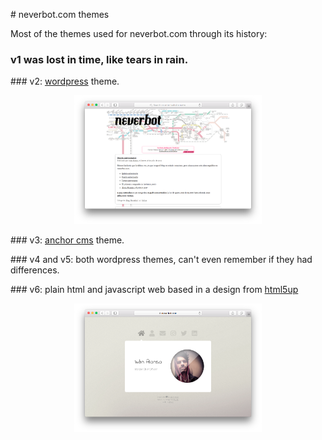 # neverbot.com themes

Most of the themes used for neverbot.com through its history:

### v1 was lost in time, like tears in rain.

### v2: [wordpress](https://wordpress.org/) theme.

<p align="center">
  <img width="300" alt="neverbot.com screenshot" src="/imgs/v2_screenshot.png">
</p>

### v3: [anchor cms](https://anchorcms.com/) theme.

### v4 and v5: both wordpress themes, can't even remember if they had differences.

### v6: plain html and javascript web based in a design from [html5up](https://html5up.net/)

<p align="center">
  <img width="300" alt="neverbot.com screenshot" src="/imgs/v6_screenshot.png">
</p>

